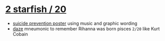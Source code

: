 # [2 starfish / 20](https://s9a.github.io/2starfish/)

- [suicide prevention poster](https://s9a.github.io/2starfish/) using music and graphic wording
- [daze](https://s9a.github.io/daze/) mneumonic to remember Rihanna was born pisces `2/20` like Kurt Cobain
